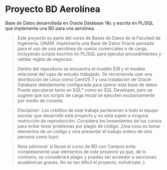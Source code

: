 # Proyecto BD Aerolínea
Base de Datos desarrollada en Oracle Database 18c y escrita en PL/SQL que implementa una BD para una aerolínea. 

> Este proyecto es parte del curso de Bases de Datos de la Facultad de Ingeniería, UNAM. Implementa una Base de Datos Oracle pensada para el uso de una aerolínea
de vuelos comerciales o de carga, incluyendo scripts escritos en PL/SQL para ejecutar procedimientos y validar reglas de negocios.
  
> Dentro del repositorio se encuentra el modelo E/R y el modelo relacional del caso de estudio trabajado. Se recomienda usar una distribución de Linux como CentOS 7 y una 
instalación de Oracle Database debidamente configurada para operar esta base de datos. Puede ejecutarse tanto en SQL* como en SQL Developer, pero se sugiere que
los scripts de carga inicial se ejecuten exclusivamente por medio de consola.
  

> Disclaimer: Los créditos de este trabajo pertenecen a todo el equipo escolar que desarrolló este proyecto y no está sujeto a ninguna restricción de reproducción. Considera 
los lineamientos de tus cursos para evitar tener problemas por plagio de código. ¡Una cosa es tomar elementos de un código y otra presentar el trabajo entero de otra persona 
como tuyo! 

> Nota adicional: si llevas el curso de BD con Campos evita completamente usar elementos de este proyecto ya que, de lo contrario, se considerará plagio y puedes ser
acreedor a sanciones académicas graves. No es tan difícil el proyecto, esfuérzate ;)
